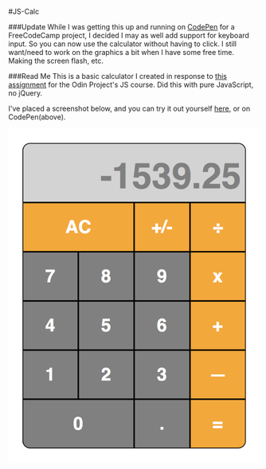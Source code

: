 #JS-Calc

###Update
While I was getting this up and running on [CodePen](http://codepen.io/ubershibs/full/vGQWPp/) for a FreeCodeCamp project, I decided I may as well add support for keyboard input. So you can now use the calculator without having to click. I still want/need to work on the graphics a bit when I have some free time. Making the screen flash, etc.

###Read Me
This is a basic calculator I created in response to [this assignment](http://www.theodinproject.com/javascript-and-jquery/on-screen-calculator) for the Odin Project's JS course. Did this with pure JavaScript, no jQuery.

I've placed a screenshot below, and you can try it out yourself [here](https://htmlpreview.github.io/?https://github.com/ubershibs/odin-js-course/blob/master/js-calc/index.html), or on CodePen(above).

![screenshot of calculator](screenshot.png)

